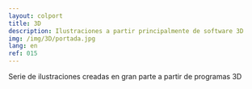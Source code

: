 ```yaml
---
layout: colport
title: 3D 
description: Ilustraciones a partir principalmente de software 3D
img: /img/3D/portada.jpg
lang: en
ref: 015
---
```


Serie de ilustraciones creadas en gran parte a partir de programas 3D

<div class="section group">
        <div class="col span_2_of_12"></div>
        <div class="col span_4_of_12">
	  <img class="image_enlarge" src="{{ site.baseurl }}/img/3D/faro.jpg" alt=""/>
	</div>
        <div class="col span_4_of_12">
	  <img class="image_enlarge" src="{{ site.baseurl }}/img/3D/entorno_casco.jpg" alt=""/>
	</div>
</div>
<div class="section group">
        <div class="col span_2_of_12"></div>
        <div class="col span_8_of_12">
	  <img class="image_enlarge" src="{{ site.baseurl }}/img/3D/criatura_busto.jpg" alt=""/>
	</div>
</div>

